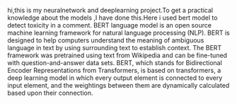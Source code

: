 hi,this is my neuralnetwork and deeplearning project.To get a practical knowledge about the models ,I have done this.Here i used bert model to detect toxicity  in a comment.
BERT language model is an open source machine learning framework for natural language processing (NLP).
BERT is designed to help computers understand the meaning of ambiguous language in text by using surrounding text to establish context. 
The BERT framework was pretrained using text from Wikipedia and can be fine-tuned with question-and-answer data sets.
BERT, which stands for Bidirectional Encoder Representations from Transformers, is based on transformers,
a deep learning model in which every output element is connected to every input element, and the weightings between them are dynamically calculated based upon their connection.
